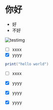 # 你好

- 好
- 不好

![testimg](../test.png)

- [ ] xxxx
- [x] yyyy

```lua
print("hello world")
```

- [ ] xxxx
- [x] yyyy
- [x] yyyy
- [x] yyyy


